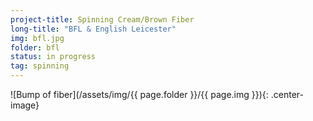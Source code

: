 ```yaml
---
project-title: Spinning Cream/Brown Fiber
long-title: "BFL & English Leicester"
img: bfl.jpg
folder: bfl
status: in progress
tag: spinning
---
```

![Bump of fiber](/assets/img/{{ page.folder }}/{{ page.img }}){: .center-image}
